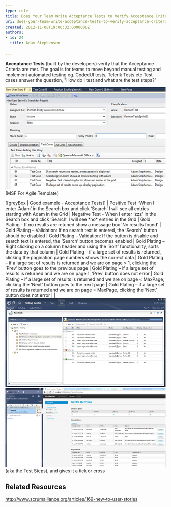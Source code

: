```yaml
---
type: rule
title: Does Your Team Write Acceptance Tests to Verify Acceptance Criteria?
uri: does-your-team-write-acceptance-tests-to-verify-acceptance-criteria
created: 2012-11-08T19:00:32.0000000Z
authors:
- id: 24
  title: Adam Stephensen

---
```


**Acceptance Tests** (built by the developers) verify that the Acceptance Criteria are met.
 The goal is for teams to move beyond manual testing and implement automated testing 
 eg. CodedUI tests, Telerik Tests etc
  Test cases answer the question, "How do I test and what are the test steps?"
 
![Test Cases in a User Story](acceptance-criteria-test-cases.jpg)(MSF For Agile Template)

[[greyBox | Good example - Acceptance Tests]]
|  Positive Test -When I enter ‘Adam’ in the Search box and click ‘Search’ I will see all entries starting with Adam in the Grid
|  Negative Test - When I enter ‘zzz’ in the Search box and click ‘Search’ I will see \*no\* entries in the Grid
|  Gold Plating - If no results are retuned show a message box ‘No results found’
|  Gold Plating – Validation: If no search text is entered, the ‘Search’ button should be disabled
|  Gold Plating – Validation: If the button is disable and search text is entered, the ‘Search’ button becomes enabled
|  Gold Plating – Right clicking on a column header and using the ‘Sort’ functionality, sorts the data by that column
|  Gold Plating – if a large set of results is returned, clicking the pagination page numbers shows the correct data
|  Gold Plating – if a large set of results is returned and we are on page > 1, clicking the ‘Prev’ button goes to the previous page
|  Gold Plating – if a large set of results is returned and we are on page 1, ‘Prev’ button does not error
|  Gold Plating – if a large set of results is returned and we are on page < MaxPage, clicking the ‘Next’ button goes to the next page
|  Gold Plating – if a large set of results is returned and we are on page = MaxPage, clicking the ‘Next’ button does not error
| 
|
![The tester sees the Test Cases in Test Manager](test-cases.jpg)
![The tester follows each instruction](test-steps.jpg)(aka the Test Steps), and gives it a tick or cross
## Related Resources

http://www.scrumalliance.org/articles/169-new-to-user-stories
